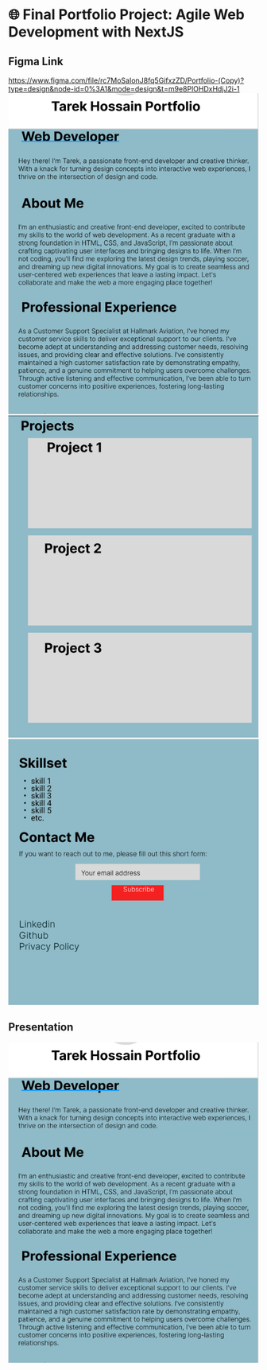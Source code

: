 # 🌐 **Final Portfolio Project: Agile Web Development with NextJS**

## **Figma Link**

https://www.figma.com/file/rc7MoSaIonJ8fq5GifxzZD/Portfolio-(Copy)?type=design&node-id=0%3A1&mode=design&t=m9e8PlOHDxHdjJ2i-1
![Figma Draft](./images/figma1.PNG)
![Figma Draft](./images/figma2.PNG)
![Figma Draft](./images/figma3.PNG)

## **Presentation**
[![Portfolio Presentation](./images/figma1.PNG)](https://youtu.be/mRApAK9ZkKY)
